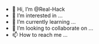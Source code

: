 - 👋 Hi, I’m @Real-Hack
- 👀 I’m interested in ...
- 🌱 I’m currently learning ...
- 💞️ I’m looking to collaborate on ...
- 📫 How to reach me ...

<!---
Real-Hack/Real-Hack is a ✨ special ✨ repository because its `README.md` (this file) appears on your GitHub profile.
You can click the Preview link to take a look at your changes.
--->
